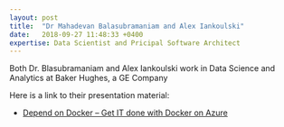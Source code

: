 ```yaml
---
layout: post
title:  "Dr Mahadevan Balasubramaniam and Alex Iankoulski"
date:   2018-09-27 11:48:33 +0400
expertise: Data Scientist and Pricipal Software Architect
---
```


Both Dr. Blasubramaniam and Alex Iankoulski work in Data Science and Analytics at Baker Hughes, a GE Company

Here is a link to their presentation material:

- [Depend on Docker – Get IT done with Docker on Azure](https://devintxcontent.blob.core.windows.net/showcontent/Speaker%20Presentations%20Fall%202018/DependOnDocker-MicrosoftAzureAiConf-LasVegas-20181105.pdf)
